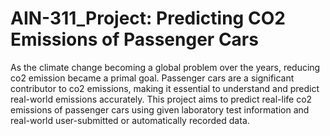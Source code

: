 # AIN-311_Project: Predicting CO2 Emissions of Passenger Cars

As the climate change becoming a global problem over the years, reducing co2 emission became a primal goal. Passenger cars are a significant contributor to co2 emissions, making it essential to understand and predict real-world emissions accurately. This project aims to predict real-life co2 emissions of passenger cars using given laboratory test information and real-world user-submitted or automatically recorded data.
